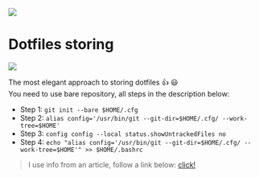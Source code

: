 ![](https://img.shields.io/badge/walvater.wotan7%40gmail.com-py__buddha-green) 

# Dotfiles storing

![](https://dotfiles.github.io/images/dotfiles-logo.png)

The most elegant approach to storing dotfiles 👍 😃 <br/>
You need to use bare repository, all steps in the description below:

- Step 1: `git init --bare $HOME/.cfg`
- Step 2: `alias config='/usr/bin/git --git-dir=$HOME/.cfg/ --work-tree=$HOME'`
- Step 3: `config config --local status.showUntrackedFiles no`
- Step 4: `echo "alias config='/usr/bin/git --git-dir=$HOME/.cfg/ --work-tree=$HOME'" >> $HOME/.bashrc`

> I use info from an article, follow a link below: 
> [click!](https://www.atlassian.com/git/tutorials/dotfiles)


